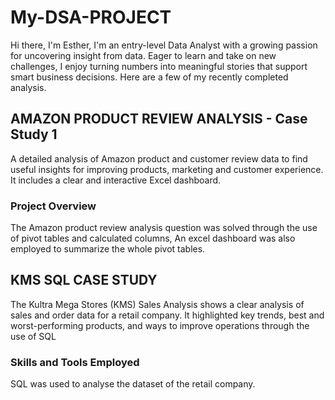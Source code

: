 # My-DSA-PROJECT

Hi there, I'm Esther, I'm an entry-level Data Analyst with a growing passion for uncovering insight from data. Eager to learn and take on new challenges, I enjoy turning numbers into meaningful stories that support smart business decisions. Here are a few of my recently completed analysis.
## AMAZON PRODUCT REVIEW ANALYSIS - Case Study 1
A detailed analysis of Amazon product and customer review data to find useful insights for improving products, marketing and customer experience. It includes a clear and interactive Excel dashboard.
### Project Overview
 The Amazon product review analysis question was solved through the use of pivot tables and calculated columns, An excel dashboard was also employed to summarize the whole pivot tables.
 
## KMS SQL CASE STUDY

The Kultra Mega Stores (KMS) Sales Analysis shows a clear analysis of sales and order data for a retail company. It highlighted key trends, best and worst-performing products, and ways to improve operations through the use of SQL

### Skills and Tools Employed
SQL was used to analyse the dataset of the retail company.
